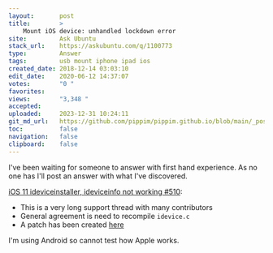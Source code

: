 ```yaml
---
layout:       post
title:        >
    Mount iOS device: unhandled lockdown error
site:         Ask Ubuntu
stack_url:    https://askubuntu.com/q/1100773
type:         Answer
tags:         usb mount iphone ipad ios
created_date: 2018-12-14 03:03:10
edit_date:    2020-06-12 14:37:07
votes:        "0 "
favorites:    
views:        "3,348 "
accepted:     
uploaded:     2023-12-31 10:24:11
git_md_url:   https://github.com/pippim/pippim.github.io/blob/main/_posts/2018/2018-12-14-Mount-iOS-device_-unhandled-lockdown-error.md
toc:          false
navigation:   false
clipboard:    false
---
```


I've been waiting for someone to answer with first hand experience. As no one has I'll post an answer with what I've discovered.

[iOS 11 ideviceinstaller, ideviceinfo not working #510][1]:

- This is a very long support thread with many contributors
- General agreement is need to recompile `idevice.c`
- A patch has been created [here][2]

I'm using Android so cannot test how Apple works.

  [1]: https://github.com/libimobiledevice/libimobiledevice/issues/510
  [2]: https://gist.github.com/nikias/b351bf633d62703e0ff4f2fee9628401
